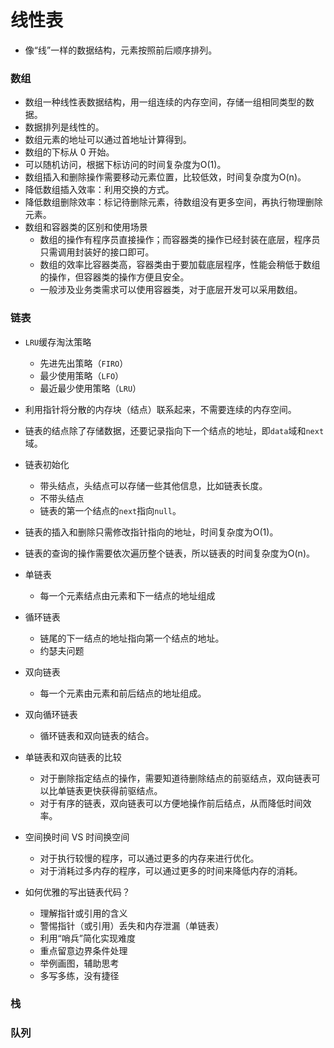 # 线性表
* 像“线”一样的数据结构，元素按照前后顺序排列。

### 数组
* 数组一种线性表数据结构，用一组连续的内存空间，存储一组相同类型的数据。
* 数据排列是线性的。
* 数组元素的地址可以通过首地址计算得到。
* 数组的下标从 0 开始。
* 可以随机访问，根据下标访问的时间复杂度为O(1)。
* 数组插入和删除操作需要移动元素位置，比较低效，时间复杂度为O(n)。
* 降低数组插入效率：利用交换的方式。
* 降低数组删除效率：标记待删除元素，待数组没有更多空间，再执行物理删除元素。
* 数组和容器类的区别和使用场景
	* 数组的操作有程序员直接操作；而容器类的操作已经封装在底层，程序员只需调用封装好的接口即可。
	* 数组的效率比容器类高，容器类由于要加载底层程序，性能会稍低于数组的操作，但容器类的操作方便且安全。
	* 一般涉及业务类需求可以使用容器类，对于底层开发可以采用数组。
	
### 链表
* `LRU`缓存淘汰策略
	* 先进先出策略（`FIRO`）
	* 最少使用策略（`LFO`）
	* 最近最少使用策略（`LRU`）

* 利用指针将分散的内存块（结点）联系起来，不需要连续的内存空间。
* 链表的结点除了存储数据，还要记录指向下一个结点的地址，即`data`域和`next`域。
* 链表初始化
	* 带头结点，头结点可以存储一些其他信息，比如链表长度。
	* 不带头结点
	* 链表的第一个结点的`next`指向`null`。
* 链表的插入和删除只需修改指针指向的地址，时间复杂度为O(1)。
* 链表的查询的操作需要依次遍历整个链表，所以链表的时间复杂度为O(n)。

* 单链表
	* 每一个元素结点由元素和下一结点的地址组成

* 循环链表
	* 链尾的下一结点的地址指向第一个结点的地址。
	* 约瑟夫问题

* 双向链表
	* 每一个元素由元素和前后结点的地址组成。

* 双向循环链表
	* 循环链表和双向链表的结合。

* 单链表和双向链表的比较
	* 对于删除指定结点的操作，需要知道待删除结点的前驱结点，双向链表可以比单链表更快获得前驱结点。
	* 对于有序的链表，双向链表可以方便地操作前后结点，从而降低时间效率。
	
* 空间换时间 VS 时间换空间
	* 对于执行较慢的程序，可以通过更多的内存来进行优化。
	* 对于消耗过多内存的程序，可以通过更多的时间来降低内存的消耗。
	
* 如何优雅的写出链表代码？
	* 理解指针或引用的含义
	* 警惕指针（或引用）丢失和内存泄漏（单链表）
	* 利用“哨兵”简化实现难度
	* 重点留意边界条件处理
	* 举例画图，辅助思考
	* 多写多练，没有捷径

### 栈

### 队列